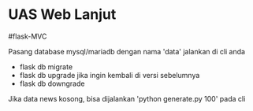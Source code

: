 # UAS Web Lanjut

#flask-MVC

Pasang database mysql/mariadb dengan nama 'data' 
jalankan di cli anda
- flask db migrate
- flask db upgrade
jika ingin kembali di versi sebelumnya
- flask db downgrade

Jika data news kosong, bisa dijalankan 'python generate.py 100' pada cli
